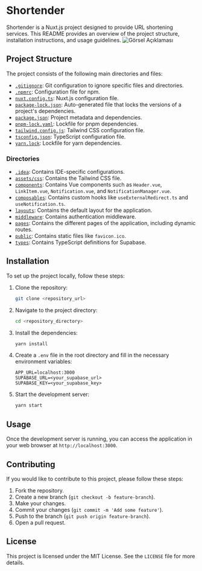 # Shortender

Shortender is a Nuxt.js project designed to provide URL shortening services. This README provides an overview of the project structure, installation instructions, and usage guidelines.
![Görsel Açıklaması](https://ktiuprnnoyajjicmyysg.supabase.co/storage/v1/object/sign/image/Ekran%20Resmi%202024-07-25%2016.59.23.png?token=eyJhbGciOiJIUzI1NiIsInR5cCI6IkpXVCJ9.eyJ1cmwiOiJpbWFnZS9Fa3JhbiBSZXNtaSAyMDI0LTA3LTI1IDE2LjU5LjIzLnBuZyIsImlhdCI6MTcyMTkxNjk3MiwiZXhwIjo0NTYwMTU2OTcyfQ.CU0cRTTn2EgBCVYQMeWBEkRRsL8amCWaF0ekzPLIjAk&t=2024-07-25T14%3A16%3A12.968Z)

## Project Structure

The project consists of the following main directories and files:

- [`.gitignore`](command:_github.copilot.openRelativePath?%5B%7B%22scheme%22%3A%22file%22%2C%22authority%22%3A%22%22%2C%22path%22%3A%22%2FUsers%2Fgoktugceyhan%2FDesktop%2FShortender%2F.gitignore%22%2C%22query%22%3A%22%22%2C%22fragment%22%3A%22%22%7D%5D "/Users/goktugceyhan/Desktop/Shortender/.gitignore"): Git configuration to ignore specific files and directories.
- [`.npmrc`](command:_github.copilot.openRelativePath?%5B%7B%22scheme%22%3A%22file%22%2C%22authority%22%3A%22%22%2C%22path%22%3A%22%2FUsers%2Fgoktugceyhan%2FDesktop%2FShortender%2F.npmrc%22%2C%22query%22%3A%22%22%2C%22fragment%22%3A%22%22%7D%5D "/Users/goktugceyhan/Desktop/Shortender/.npmrc"): Configuration file for npm.
- [`nuxt.config.ts`](command:_github.copilot.openRelativePath?%5B%7B%22scheme%22%3A%22file%22%2C%22authority%22%3A%22%22%2C%22path%22%3A%22%2FUsers%2Fgoktugceyhan%2FDesktop%2FShortender%2Fnuxt.config.ts%22%2C%22query%22%3A%22%22%2C%22fragment%22%3A%22%22%7D%5D "/Users/goktugceyhan/Desktop/Shortender/nuxt.config.ts"): Nuxt.js configuration file.
- [`package-lock.json`](command:_github.copilot.openRelativePath?%5B%7B%22scheme%22%3A%22file%22%2C%22authority%22%3A%22%22%2C%22path%22%3A%22%2FUsers%2Fgoktugceyhan%2FDesktop%2FShortender%2Fpackage-lock.json%22%2C%22query%22%3A%22%22%2C%22fragment%22%3A%22%22%7D%5D "/Users/goktugceyhan/Desktop/Shortender/package-lock.json"): Auto-generated file that locks the versions of a project's dependencies.
- [`package.json`](command:_github.copilot.openRelativePath?%5B%7B%22scheme%22%3A%22file%22%2C%22authority%22%3A%22%22%2C%22path%22%3A%22%2FUsers%2Fgoktugceyhan%2FDesktop%2FShortender%2Fpackage.json%22%2C%22query%22%3A%22%22%2C%22fragment%22%3A%22%22%7D%5D "/Users/goktugceyhan/Desktop/Shortender/package.json"): Project metadata and dependencies.
- [`pnpm-lock.yaml`](command:_github.copilot.openRelativePath?%5B%7B%22scheme%22%3A%22file%22%2C%22authority%22%3A%22%22%2C%22path%22%3A%22%2FUsers%2Fgoktugceyhan%2FDesktop%2FShortender%2Fpnpm-lock.yaml%22%2C%22query%22%3A%22%22%2C%22fragment%22%3A%22%22%7D%5D "/Users/goktugceyhan/Desktop/Shortender/pnpm-lock.yaml"): Lockfile for pnpm dependencies.
- [`tailwind.config.js`](command:_github.copilot.openRelativePath?%5B%7B%22scheme%22%3A%22file%22%2C%22authority%22%3A%22%22%2C%22path%22%3A%22%2FUsers%2Fgoktugceyhan%2FDesktop%2FShortender%2Ftailwind.config.js%22%2C%22query%22%3A%22%22%2C%22fragment%22%3A%22%22%7D%5D "/Users/goktugceyhan/Desktop/Shortender/tailwind.config.js"): Tailwind CSS configuration file.
- [`tsconfig.json`](command:_github.copilot.openRelativePath?%5B%7B%22scheme%22%3A%22file%22%2C%22authority%22%3A%22%22%2C%22path%22%3A%22%2FUsers%2Fgoktugceyhan%2FDesktop%2FShortender%2Ftsconfig.json%22%2C%22query%22%3A%22%22%2C%22fragment%22%3A%22%22%7D%5D "/Users/goktugceyhan/Desktop/Shortender/tsconfig.json"): TypeScript configuration file.
- [`yarn.lock`](command:_github.copilot.openRelativePath?%5B%7B%22scheme%22%3A%22file%22%2C%22authority%22%3A%22%22%2C%22path%22%3A%22%2FUsers%2Fgoktugceyhan%2FDesktop%2FShortender%2Fyarn.lock%22%2C%22query%22%3A%22%22%2C%22fragment%22%3A%22%22%7D%5D "/Users/goktugceyhan/Desktop/Shortender/yarn.lock"): Lockfile for yarn dependencies.

### Directories

- [`.idea`](command:_github.copilot.openRelativePath?%5B%7B%22scheme%22%3A%22file%22%2C%22authority%22%3A%22%22%2C%22path%22%3A%22%2FUsers%2Fgoktugceyhan%2FDesktop%2FShortender%2F.idea%22%2C%22query%22%3A%22%22%2C%22fragment%22%3A%22%22%7D%5D "/Users/goktugceyhan/Desktop/Shortender/.idea"): Contains IDE-specific configurations.
- [`assets/css`](command:_github.copilot.openRelativePath?%5B%7B%22scheme%22%3A%22file%22%2C%22authority%22%3A%22%22%2C%22path%22%3A%22%2FUsers%2Fgoktugceyhan%2FDesktop%2FShortender%2Fassets%2Fcss%22%2C%22query%22%3A%22%22%2C%22fragment%22%3A%22%22%7D%5D "/Users/goktugceyhan/Desktop/Shortender/assets/css"): Contains the Tailwind CSS file.
- [`components`](command:_github.copilot.openRelativePath?%5B%7B%22scheme%22%3A%22file%22%2C%22authority%22%3A%22%22%2C%22path%22%3A%22%2FUsers%2Fgoktugceyhan%2FDesktop%2FShortender%2Fcomponents%22%2C%22query%22%3A%22%22%2C%22fragment%22%3A%22%22%7D%5D "/Users/goktugceyhan/Desktop/Shortender/components"): Contains Vue components such as `Header.vue`, `LinkItem.vue`, `Notification.vue`, and `NotificationManager.vue`.
- [`composables`](command:_github.copilot.openRelativePath?%5B%7B%22scheme%22%3A%22file%22%2C%22authority%22%3A%22%22%2C%22path%22%3A%22%2FUsers%2Fgoktugceyhan%2FDesktop%2FShortender%2Fcomposables%22%2C%22query%22%3A%22%22%2C%22fragment%22%3A%22%22%7D%5D "/Users/goktugceyhan/Desktop/Shortender/composables"): Contains custom hooks like `useExternalRedirect.ts` and `useNotification.ts`.
- [`layouts`](command:_github.copilot.openRelativePath?%5B%7B%22scheme%22%3A%22file%22%2C%22authority%22%3A%22%22%2C%22path%22%3A%22%2FUsers%2Fgoktugceyhan%2FDesktop%2FShortender%2Flayouts%22%2C%22query%22%3A%22%22%2C%22fragment%22%3A%22%22%7D%5D "/Users/goktugceyhan/Desktop/Shortender/layouts"): Contains the default layout for the application.
- [`middleware`](command:_github.copilot.openRelativePath?%5B%7B%22scheme%22%3A%22file%22%2C%22authority%22%3A%22%22%2C%22path%22%3A%22%2FUsers%2Fgoktugceyhan%2FDesktop%2FShortender%2Fmiddleware%22%2C%22query%22%3A%22%22%2C%22fragment%22%3A%22%22%7D%5D "/Users/goktugceyhan/Desktop/Shortender/middleware"): Contains authentication middleware.
- [`pages`](command:_github.copilot.openRelativePath?%5B%7B%22scheme%22%3A%22file%22%2C%22authority%22%3A%22%22%2C%22path%22%3A%22%2FUsers%2Fgoktugceyhan%2FDesktop%2FShortender%2Fpages%22%2C%22query%22%3A%22%22%2C%22fragment%22%3A%22%22%7D%5D "/Users/goktugceyhan/Desktop/Shortender/pages"): Contains the different pages of the application, including dynamic routes.
- [`public`](command:_github.copilot.openRelativePath?%5B%7B%22scheme%22%3A%22file%22%2C%22authority%22%3A%22%22%2C%22path%22%3A%22%2FUsers%2Fgoktugceyhan%2FDesktop%2FShortender%2Fpublic%22%2C%22query%22%3A%22%22%2C%22fragment%22%3A%22%22%7D%5D "/Users/goktugceyhan/Desktop/Shortender/public"): Contains static files like `favicon.ico`.
- [`types`](command:_github.copilot.openRelativePath?%5B%7B%22scheme%22%3A%22file%22%2C%22authority%22%3A%22%22%2C%22path%22%3A%22%2FUsers%2Fgoktugceyhan%2FDesktop%2FShortender%2Ftypes%22%2C%22query%22%3A%22%22%2C%22fragment%22%3A%22%22%7D%5D "/Users/goktugceyhan/Desktop/Shortender/types"): Contains TypeScript definitions for Supabase.

## Installation

To set up the project locally, follow these steps:

1. Clone the repository:
   ```bash
   git clone <repository_url>
   ```

2. Navigate to the project directory:
   ```bash
   cd <repository_directory>
   ```

3. Install the dependencies:
   ```bash
   yarn install
   ```

4. Create a `.env` file in the root directory and fill in the necessary environment variables:
   ```plaintext
   APP_URL=localhost:3000
   SUPABASE_URL=<your_supabase_url>
   SUPABASE_KEY=<your_supabase_key>
   ```

5. Start the development server:
   ```bash
   yarn start
   ```

## Usage

Once the development server is running, you can access the application in your web browser at `http://localhost:3000`.

## Contributing

If you would like to contribute to this project, please follow these steps:

1. Fork the repository.
2. Create a new branch (`git checkout -b feature-branch`).
3. Make your changes.
4. Commit your changes (`git commit -m 'Add some feature'`).
5. Push to the branch (`git push origin feature-branch`).
6. Open a pull request.

## License

This project is licensed under the MIT License. See the `LICENSE` file for more details.
